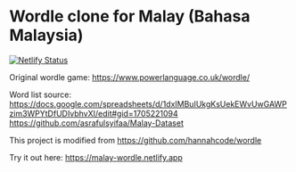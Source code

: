 # Wordle clone for Malay (Bahasa Malaysia)

[![Netlify Status](https://api.netlify.com/api/v1/badges/f806ba26-0c3f-41a2-a9ee-b3a5f70870fa/deploy-status)](https://app.netlify.com/sites/malay-wordle/deploys)

Original wordle game: https://www.powerlanguage.co.uk/wordle/

Word list source: 
    https://docs.google.com/spreadsheets/d/1dxIMBuIUkgKsUekEWvUwGAWPzim3WPYtDfUDIvbhvXI/edit#gid=1705221094
    https://github.com/asrafulsyifaa/Malay-Dataset

This project is modified from https://github.com/hannahcode/wordle

Try it out here: https://malay-wordle.netlify.app
